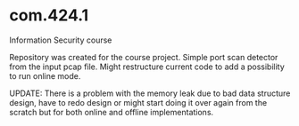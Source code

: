 # com.424.1
Information Security course

Repository was created for the course project. 
Simple port scan detector from the input pcap file. 
Might restructure current code to add a possibility to run online mode.

UPDATE: There is a problem with the memory leak due to bad data structure design, have to redo design or might start doing it over again from the scratch but for both online and offline implementations.
